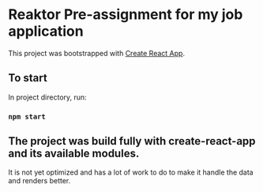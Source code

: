 # Reaktor Pre-assignment for my job application

This project was bootstrapped with [Create React App](https://github.com/facebook/create-react-app).

## To start

In project directory, run:  

### `npm start`

## The project was build fully with create-react-app and its available modules.  

It is not yet optimized and has a lot of work to do to make it handle the data and renders better.
